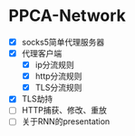 # PPCA-Network

- [x] socks5简单代理服务器
- [x] 代理客户端
  - [x] ip分流规则
  - [x] http分流规则
  - [x] TLS分流规则
- [x] TLS劫持
- [ ] HTTP捕获、修改、重放
- [ ] 关于RNN的presentation
